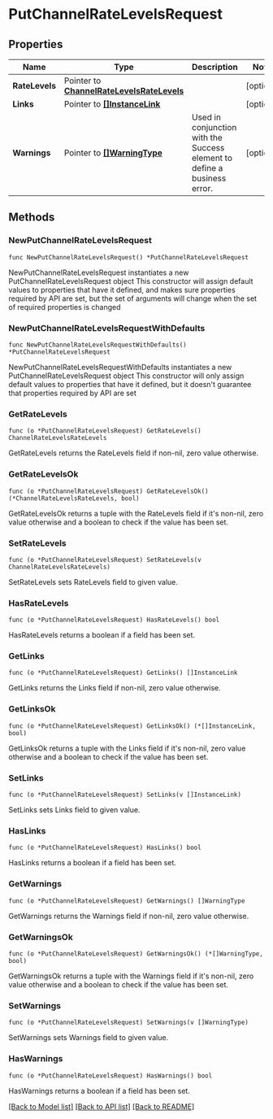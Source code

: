 # PutChannelRateLevelsRequest

## Properties

Name | Type | Description | Notes
------------ | ------------- | ------------- | -------------
**RateLevels** | Pointer to [**ChannelRateLevelsRateLevels**](ChannelRateLevelsRateLevels.md) |  | [optional] 
**Links** | Pointer to [**[]InstanceLink**](InstanceLink.md) |  | [optional] 
**Warnings** | Pointer to [**[]WarningType**](WarningType.md) | Used in conjunction with the Success element to define a business error. | [optional] 

## Methods

### NewPutChannelRateLevelsRequest

`func NewPutChannelRateLevelsRequest() *PutChannelRateLevelsRequest`

NewPutChannelRateLevelsRequest instantiates a new PutChannelRateLevelsRequest object
This constructor will assign default values to properties that have it defined,
and makes sure properties required by API are set, but the set of arguments
will change when the set of required properties is changed

### NewPutChannelRateLevelsRequestWithDefaults

`func NewPutChannelRateLevelsRequestWithDefaults() *PutChannelRateLevelsRequest`

NewPutChannelRateLevelsRequestWithDefaults instantiates a new PutChannelRateLevelsRequest object
This constructor will only assign default values to properties that have it defined,
but it doesn't guarantee that properties required by API are set

### GetRateLevels

`func (o *PutChannelRateLevelsRequest) GetRateLevels() ChannelRateLevelsRateLevels`

GetRateLevels returns the RateLevels field if non-nil, zero value otherwise.

### GetRateLevelsOk

`func (o *PutChannelRateLevelsRequest) GetRateLevelsOk() (*ChannelRateLevelsRateLevels, bool)`

GetRateLevelsOk returns a tuple with the RateLevels field if it's non-nil, zero value otherwise
and a boolean to check if the value has been set.

### SetRateLevels

`func (o *PutChannelRateLevelsRequest) SetRateLevels(v ChannelRateLevelsRateLevels)`

SetRateLevels sets RateLevels field to given value.

### HasRateLevels

`func (o *PutChannelRateLevelsRequest) HasRateLevels() bool`

HasRateLevels returns a boolean if a field has been set.

### GetLinks

`func (o *PutChannelRateLevelsRequest) GetLinks() []InstanceLink`

GetLinks returns the Links field if non-nil, zero value otherwise.

### GetLinksOk

`func (o *PutChannelRateLevelsRequest) GetLinksOk() (*[]InstanceLink, bool)`

GetLinksOk returns a tuple with the Links field if it's non-nil, zero value otherwise
and a boolean to check if the value has been set.

### SetLinks

`func (o *PutChannelRateLevelsRequest) SetLinks(v []InstanceLink)`

SetLinks sets Links field to given value.

### HasLinks

`func (o *PutChannelRateLevelsRequest) HasLinks() bool`

HasLinks returns a boolean if a field has been set.

### GetWarnings

`func (o *PutChannelRateLevelsRequest) GetWarnings() []WarningType`

GetWarnings returns the Warnings field if non-nil, zero value otherwise.

### GetWarningsOk

`func (o *PutChannelRateLevelsRequest) GetWarningsOk() (*[]WarningType, bool)`

GetWarningsOk returns a tuple with the Warnings field if it's non-nil, zero value otherwise
and a boolean to check if the value has been set.

### SetWarnings

`func (o *PutChannelRateLevelsRequest) SetWarnings(v []WarningType)`

SetWarnings sets Warnings field to given value.

### HasWarnings

`func (o *PutChannelRateLevelsRequest) HasWarnings() bool`

HasWarnings returns a boolean if a field has been set.


[[Back to Model list]](../README.md#documentation-for-models) [[Back to API list]](../README.md#documentation-for-api-endpoints) [[Back to README]](../README.md)


